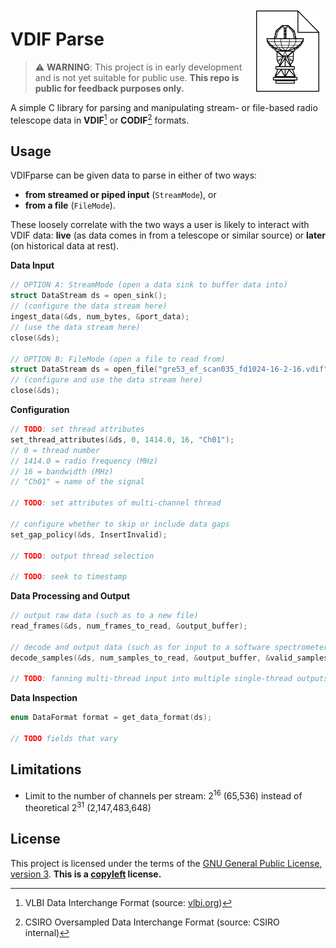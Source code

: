 <img align="right" src="docs/logo.png" style="padding:10px;width:20%;">

# VDIF Parse

> :warning: **WARNING**: This project is in early development and is not yet suitable for public use. **This repo is public for feedback purposes only.**

A simple C library for parsing and manipulating stream- or file-based radio telescope data in **VDIF**[^1] or **CODIF**[^2] formats.

[^1]: VLBI Data Interchange Format (source: [vlbi.org](https://vlbi.org/wp-content/uploads/2019/03/VDIF_specification_Release_1.1.1.pdf))
[^2]: CSIRO Oversampled Data Interchange Format (source: CSIRO internal)

## Usage

VDIFparse can be given data to parse in either of two ways: 

* **from streamed or piped input** (`StreamMode`), or 
* **from a file** (`FileMode`). 

These loosely correlate with the two ways a user is likely to interact with VDIF data: **live** (as data comes in from a telescope or similar source) or **later** (on historical data at rest).

**Data Input**

```c
// OPTION A: StreamMode (open a data sink to buffer data into)
struct DataStream ds = open_sink();
// (configure the data stream here)
ingest_data(&ds, num_bytes, &port_data);
// (use the data stream here)
close(&ds);

// OPTION B: FileMode (open a file to read from)
struct DataStream ds = open_file("gre53_ef_scan035_fd1024-16-2-16.vdif");
// (configure and use the data stream here)
close(&ds);
```

**Configuration**

```c
// TODO: set thread attributes
set_thread_attributes(&ds, 0, 1414.0, 16, "Ch01");
// 0 = thread number
// 1414.0 = radio frequency (MHz)
// 16 = bandwidth (MHz)
// "Ch01" = name of the signal

// TODO: set attributes of multi-channel thread

// configure whether to skip or include data gaps
set_gap_policy(&ds, InsertInvalid);

// TODO: output thread selection

// TODO: seek to timestamp
```

**Data Processing and Output**

```c
// output raw data (such as to a new file)
read_frames(&ds, num_frames_to_read, &output_buffer);

// decode and output data (such as for input to a software spectrometer)
decode_samples(&ds, num_samples_to_read, &output_buffer, &valid_samples);

// TODO: fanning multi-thread input into multiple single-thread outputs?
```

**Data Inspection**

```c
enum DataFormat format = get_data_format(ds);

// TODO fields that vary
```

## Limitations

* Limit to the number of channels per stream: 2<sup>16</sup> (65,536) instead of theoretical 2<sup>31</sup> (2,147,483,648)

## License

This project is licensed under the terms of the [GNU General Public License, version 3](https://www.gnu.org/licenses/gpl-3.0.en.html). **This is a [copyleft](https://www.gnu.org/licenses/copyleft.en.html) license.**
